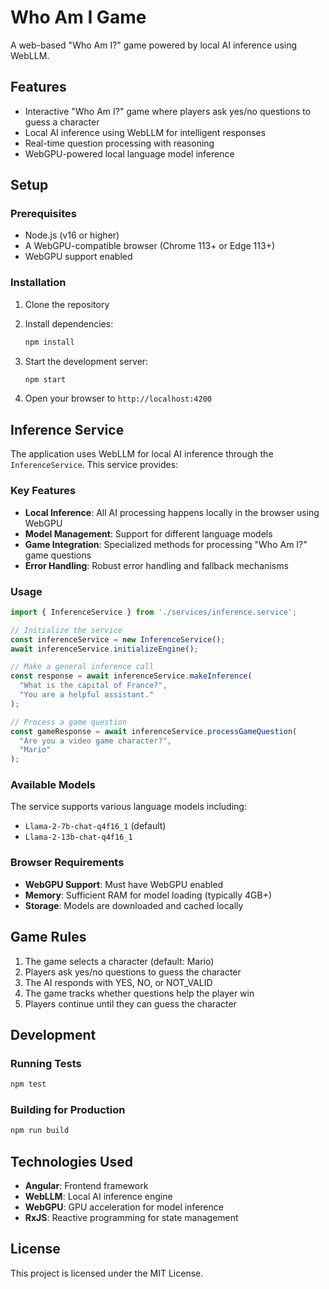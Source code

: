 # Who Am I Game

A web-based "Who Am I?" game powered by local AI inference using WebLLM.

## Features

- Interactive "Who Am I?" game where players ask yes/no questions to guess a character
- Local AI inference using WebLLM for intelligent responses
- Real-time question processing with reasoning
- WebGPU-powered local language model inference

## Setup

### Prerequisites

- Node.js (v16 or higher)
- A WebGPU-compatible browser (Chrome 113+ or Edge 113+)
- WebGPU support enabled

### Installation

1. Clone the repository
2. Install dependencies:
   ```bash
   npm install
   ```

3. Start the development server:
   ```bash
   npm start
   ```

4. Open your browser to `http://localhost:4200`

## Inference Service

The application uses WebLLM for local AI inference through the `InferenceService`. This service provides:

### Key Features

- **Local Inference**: All AI processing happens locally in the browser using WebGPU
- **Model Management**: Support for different language models
- **Game Integration**: Specialized methods for processing "Who Am I?" game questions
- **Error Handling**: Robust error handling and fallback mechanisms

### Usage

```typescript
import { InferenceService } from './services/inference.service';

// Initialize the service
const inferenceService = new InferenceService();
await inferenceService.initializeEngine();

// Make a general inference call
const response = await inferenceService.makeInference(
  "What is the capital of France?",
  "You are a helpful assistant."
);

// Process a game question
const gameResponse = await inferenceService.processGameQuestion(
  "Are you a video game character?",
  "Mario"
);
```

### Available Models

The service supports various language models including:
- `Llama-2-7b-chat-q4f16_1` (default)
- `Llama-2-13b-chat-q4f16_1`

### Browser Requirements

- **WebGPU Support**: Must have WebGPU enabled
- **Memory**: Sufficient RAM for model loading (typically 4GB+)
- **Storage**: Models are downloaded and cached locally

## Game Rules

1. The game selects a character (default: Mario)
2. Players ask yes/no questions to guess the character
3. The AI responds with YES, NO, or NOT_VALID
4. The game tracks whether questions help the player win
5. Players continue until they can guess the character

## Development

### Running Tests

```bash
npm test
```

### Building for Production

```bash
npm run build
```

## Technologies Used

- **Angular**: Frontend framework
- **WebLLM**: Local AI inference engine
- **WebGPU**: GPU acceleration for model inference
- **RxJS**: Reactive programming for state management

## License

This project is licensed under the MIT License.
